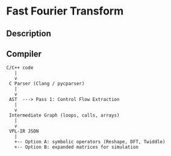 # Fast Fourier Transform

## Description

## Compiler

```
C/C++ code
   |
   v
 C Parser (Clang / pycparser)
   |
   v
 AST  ---> Pass 1: Control Flow Extraction
   |
   v
 Intermediate Graph (loops, calls, arrays)
   |
   v
 VPL-IR JSON
   |
   +-- Option A: symbolic operators (Reshape, DFT, Twiddle)
   +-- Option B: expanded matrices for simulation
```
